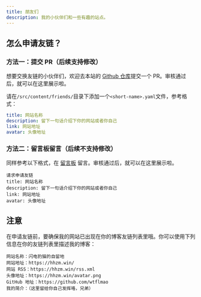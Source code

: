 ```yaml
---
title: 朋友们
description: 我的小伙伴们和一些有趣的站点。
---
```


## 怎么申请友链？

### 方法一：提交 PR（后续支持修改）

想要交换友链的小伙伴们，欢迎去本站的 [Github 仓库](https://github.com/wtflmao/astro-gyoza/tree/main/src/content/friends)提交一个 PR。审核通过后，就可以在这里展示啦。

请在`/src/content/friends/`目录下添加一个`<short-name>.yaml`文件，参考格式：

```yml
title: 网站名称
description: 留下一句话介绍下你的网站或者你自己
link: 网站地址
avatar: 头像地址
```

### 方法二：留言板留言（后续不支持修改）

同样参考以下格式，在 [留言板](https://waline.hhzm.win) 留言。审核通过后，就可以在这里展示啦。

```
请求申请友链
title: 网站名称
description: 留下一句话介绍下你的网站或者你自己
link: 网站地址
avatar: 头像地址
```

## 注意

在申请友链前，要确保我的网站已出现在你的博客友链列表里哦。你可以使用下列信息在你的友链列表里描述我的博客：
```
网站名称：闪电豹猫的自留地
网站地址：https://hhzm.win/
网站 RSS：https://hhzm.win/rss.xml
头像地址：https://hhzm.win/avatar.png
GitHub 地址：https://github.com/wtflmao
我的简介：（这里留给你自己发挥咯，兄弟）
```

